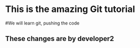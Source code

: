 # This is the amazing Git tutorial

#We will learn git, pushing the code
## These changes are by developer2